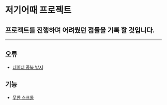 # 저기어때 프로젝트

## 프로젝트를 진행하며 어려웠던 점들을 기록 할 것입니다.

---

## 오류

- [데이터 중복 방지](https://github.com/stu442/today-i-learned/blob/main/프로젝트/저기어때/데이터중복방지.md)

## 기능
- [무한 스크롤](https://github.com/stu442/today-i-learned/blob/main/프로젝트/저기어때/무한스크롤.md)